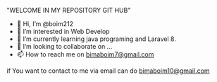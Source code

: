 "WELCOME IN MY REPOSITORY GIT HUB"
- 👋 Hi, I’m @boim212
- 👀 I’m interested in Web Develop
- 🌱 I’m currently learning java programing and Laravel 8.
- 💞️ I’m looking to collaborate on ...
- 📫 How to reach me on bimaboim7@gmail.com

if You want to contact to me via email can do bimaboim10@gmail.com
<!---
boim212/boim212 is a ✨ special ✨ repository because its `README.md` (this file) appears on your GitHub profile.
You can click the Preview link to take a look at your changes.
--->
